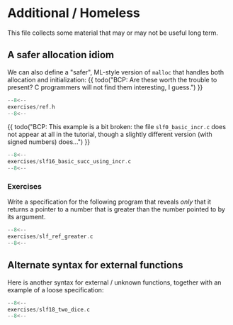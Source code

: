 # Additional / Homeless

This file collects some material that may or may not be useful long term.

## A safer allocation idiom

We can also define a "safer", ML-style version of `malloc` that
handles both allocation and initialization:
{{ todo("BCP: Are these worth the trouble to present?  C programmers will not find them
interesting, I guess.") }}

```c title="exercises/ref.h"
--8<--
exercises/ref.h
--8<--
```

{{ todo("BCP: This example is a bit broken: the file `slf0_basic_incr.c` does not appear at all in the tutorial, though a slightly different version (with signed numbers) does...") }}

```c title="exercises/slf16_basic_succ_using_incr.c"
--8<--
exercises/slf16_basic_succ_using_incr.c
--8<--
```

### Exercises

Write a specification for the following program that reveals _only_
that it returns a pointer to a number that is greater than the number
pointed to by its argument.

```c title="exercises/slf_ref_greater.c"
--8<--
exercises/slf_ref_greater.c
--8<--
```

## Alternate syntax for external functions

Here is another syntax for external / unknown
functions, together with an example of a loose specification:

```c title="exercises/slf18_two_dice.c"
--8<--
exercises/slf18_two_dice.c
--8<--
```
